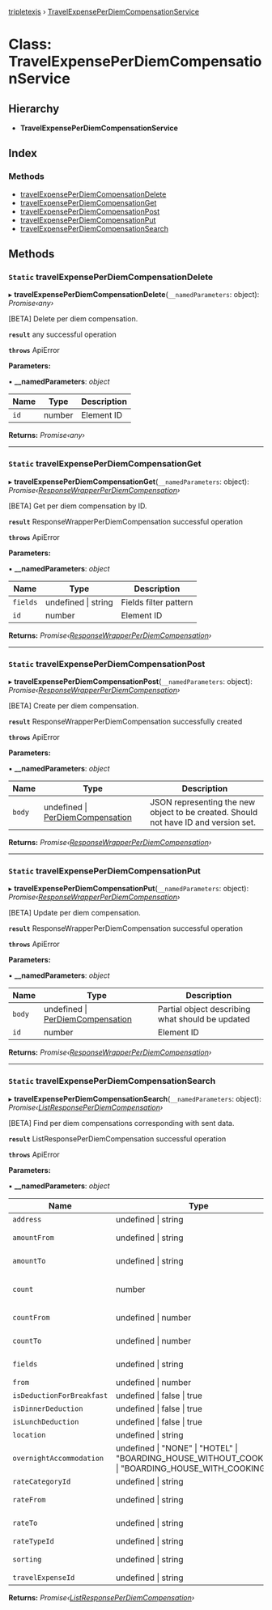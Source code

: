 [tripletexjs](../README.md) › [TravelExpensePerDiemCompensationService](travelexpenseperdiemcompensationservice.md)

# Class: TravelExpensePerDiemCompensationService

## Hierarchy

* **TravelExpensePerDiemCompensationService**

## Index

### Methods

* [travelExpensePerDiemCompensationDelete](travelexpenseperdiemcompensationservice.md#static-travelexpenseperdiemcompensationdelete)
* [travelExpensePerDiemCompensationGet](travelexpenseperdiemcompensationservice.md#static-travelexpenseperdiemcompensationget)
* [travelExpensePerDiemCompensationPost](travelexpenseperdiemcompensationservice.md#static-travelexpenseperdiemcompensationpost)
* [travelExpensePerDiemCompensationPut](travelexpenseperdiemcompensationservice.md#static-travelexpenseperdiemcompensationput)
* [travelExpensePerDiemCompensationSearch](travelexpenseperdiemcompensationservice.md#static-travelexpenseperdiemcompensationsearch)

## Methods

### `Static` travelExpensePerDiemCompensationDelete

▸ **travelExpensePerDiemCompensationDelete**(`__namedParameters`: object): *Promise‹any›*

[BETA] Delete per diem compensation.

**`result`** any successful operation

**`throws`** ApiError

**Parameters:**

▪ **__namedParameters**: *object*

Name | Type | Description |
------ | ------ | ------ |
`id` | number | Element ID |

**Returns:** *Promise‹any›*

___

### `Static` travelExpensePerDiemCompensationGet

▸ **travelExpensePerDiemCompensationGet**(`__namedParameters`: object): *Promise‹[ResponseWrapperPerDiemCompensation](../interfaces/responsewrapperperdiemcompensation.md)›*

[BETA] Get per diem compensation by ID.

**`result`** ResponseWrapperPerDiemCompensation successful operation

**`throws`** ApiError

**Parameters:**

▪ **__namedParameters**: *object*

Name | Type | Description |
------ | ------ | ------ |
`fields` | undefined &#124; string | Fields filter pattern |
`id` | number | Element ID |

**Returns:** *Promise‹[ResponseWrapperPerDiemCompensation](../interfaces/responsewrapperperdiemcompensation.md)›*

___

### `Static` travelExpensePerDiemCompensationPost

▸ **travelExpensePerDiemCompensationPost**(`__namedParameters`: object): *Promise‹[ResponseWrapperPerDiemCompensation](../interfaces/responsewrapperperdiemcompensation.md)›*

[BETA] Create per diem compensation.

**`result`** ResponseWrapperPerDiemCompensation successfully created

**`throws`** ApiError

**Parameters:**

▪ **__namedParameters**: *object*

Name | Type | Description |
------ | ------ | ------ |
`body` | undefined &#124; [PerDiemCompensation](../modules/perdiemcompensation.md) | JSON representing the new object to be created. Should not have ID and version set. |

**Returns:** *Promise‹[ResponseWrapperPerDiemCompensation](../interfaces/responsewrapperperdiemcompensation.md)›*

___

### `Static` travelExpensePerDiemCompensationPut

▸ **travelExpensePerDiemCompensationPut**(`__namedParameters`: object): *Promise‹[ResponseWrapperPerDiemCompensation](../interfaces/responsewrapperperdiemcompensation.md)›*

[BETA] Update per diem compensation.

**`result`** ResponseWrapperPerDiemCompensation successful operation

**`throws`** ApiError

**Parameters:**

▪ **__namedParameters**: *object*

Name | Type | Description |
------ | ------ | ------ |
`body` | undefined &#124; [PerDiemCompensation](../modules/perdiemcompensation.md) | Partial object describing what should be updated |
`id` | number | Element ID |

**Returns:** *Promise‹[ResponseWrapperPerDiemCompensation](../interfaces/responsewrapperperdiemcompensation.md)›*

___

### `Static` travelExpensePerDiemCompensationSearch

▸ **travelExpensePerDiemCompensationSearch**(`__namedParameters`: object): *Promise‹[ListResponsePerDiemCompensation](../interfaces/listresponseperdiemcompensation.md)›*

[BETA] Find per diem compensations corresponding with sent data.

**`result`** ListResponsePerDiemCompensation successful operation

**`throws`** ApiError

**Parameters:**

▪ **__namedParameters**: *object*

Name | Type | Default | Description |
------ | ------ | ------ | ------ |
`address` | undefined &#124; string | - | Containing |
`amountFrom` | undefined &#124; string | - | From and including |
`amountTo` | undefined &#124; string | - | To and excluding |
`count` | number | 1000 | Number of elements to return |
`countFrom` | undefined &#124; number | - | From and including |
`countTo` | undefined &#124; number | - | To and excluding |
`fields` | undefined &#124; string | - | Fields filter pattern |
`from` | undefined &#124; number | - | From index |
`isDeductionForBreakfast` | undefined &#124; false &#124; true | - | Equals |
`isDinnerDeduction` | undefined &#124; false &#124; true | - | Equals |
`isLunchDeduction` | undefined &#124; false &#124; true | - | Equals |
`location` | undefined &#124; string | - | Containing |
`overnightAccommodation` | undefined &#124; "NONE" &#124; "HOTEL" &#124; "BOARDING_HOUSE_WITHOUT_COOKING" &#124; "BOARDING_HOUSE_WITH_COOKING" | - | Equals |
`rateCategoryId` | undefined &#124; string | - | Equals |
`rateFrom` | undefined &#124; string | - | From and including |
`rateTo` | undefined &#124; string | - | To and excluding |
`rateTypeId` | undefined &#124; string | - | Equals |
`sorting` | undefined &#124; string | - | Sorting pattern |
`travelExpenseId` | undefined &#124; string | - | Equals |

**Returns:** *Promise‹[ListResponsePerDiemCompensation](../interfaces/listresponseperdiemcompensation.md)›*
